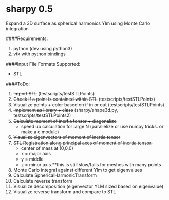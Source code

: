 sharpy 0.5
==================

Expand a 3D surface as spherical harmonics Ylm using Monte Carlo integration

####Requirements:
1. python (dev using python3)
2. vtk with python bindings

####Input File Formats Supported:
- STL

####ToDo:

1. ~~Import STL~~ (testscripts/testSTLPoints)
2. ~~Check if a point is contained within STL~~ (testscripts/testSTLPoints)
3. ~~Visualize points + color based on if in or out~~ (testscripts/testSTLPoints)
4. ~~Implement as library + class~~ (sharpy/shape3d.py, testscripts/testSTLPoints2)
5. ~~Calculate moment of inertia tensor + diagonalize~~
	- speed up calculation for large N (parallelize or use numpy tricks. or make a c module)
6. ~~Visualize eigenvectors of moment of inertia tensor~~
7. ~~STL Registration along principal axes of moment of inertia tensor:~~
	- center of mass at (0,0,0)
	- x = major axis
	- y = middle
	- z = minor axis
	**this is still slow/fails for meshes with many points
8. Monte Carlo integral against different Ylm to get eigenvalues
9. Calculate SphericalHarmonicTransform
10. Calculate reverse transform
11. Visualize decomposition (eigenvector YLM sized based on eigenvalue)
12. Visualize reverse transform and compare to STL